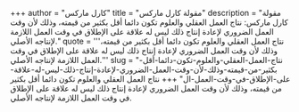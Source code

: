 +++
author = "كارل ماركس"
title = "مقولة كارل ماركس"
description = "مقولة كارل ماركس: نتاج العمل العقلي والعلوم تكون دائما أقل بكثير من قيمته، وذلك لأن وقت العمل الضروري لإعادة إنتاج ذلك ليس له علاقة على الإطلاق في وقت العمل اللازمة لإنتاجه الأصلي."
quote = '''نتاج العمل العقلي والعلوم تكون دائما أقل بكثير من قيمته، وذلك لأن وقت العمل الضروري لإعادة إنتاج ذلك ليس له علاقة على الإطلاق في وقت العمل اللازمة لإنتاجه الأصلي.'''
slug = "نتاج-العمل-العقلي-والعلوم-تكون-دائما-أقل-بكثير-من-قيمته-وذلك-لأن-وقت-العمل-الضروري-لإعادة-إنتاج-ذلك-ليس-له-علاقة-على-الإطلاق-في-وقت-العمل-ال"
+++
نتاج العمل العقلي والعلوم تكون دائما أقل بكثير من قيمته، وذلك لأن وقت العمل الضروري لإعادة إنتاج ذلك ليس له علاقة على الإطلاق في وقت العمل اللازمة لإنتاجه الأصلي.
